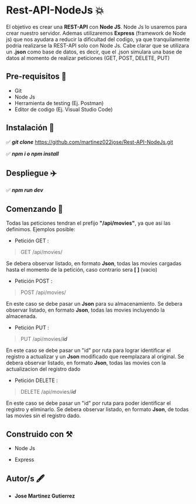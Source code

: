 # Rest-API-NodeJs :boom:

El objetivo es crear una **REST-API** con **Node JS**. Node Js lo usaremos para crear nuestro servidor. Ademas utilizaremos **Express** (framework de Node js) 
que nos ayudara a reducir la dificultad del codigo, ya que tranquilamente podria realizarse la REST-API solo con Node Js. Cabe clarar que se utilizara un **.json** 
como base de datos, es decir, que el .json simulara una base de datos al momento de realizar peticiones (GET, POST, DELETE, PUT)

## Pre-requisitos :page_with_curl:

* Git
* Node Js
* Herramienta de testing (Ej. Postman)
* Editor de codigo (Ej. Visual Studio Code)

## Instalación :wrench:

  :white_check_mark:  ***git clone*** https://github.com/martinez022jose/Rest-API-NodeJs.git <br>
  
  :white_check_mark: ***npm i o npm install*** <br>

## Despliegue :airplane:

 :white_check_mark: ***npm run dev*** <br>

## Comenzando :loudspeaker:

Todas las peticiones tendran el prefijo **"/api/movies"**, ya que así las definimos. Ejemplos posible:

- Petición GET :

> GET /api/movies/

 Se debera observar listado, en formato **Json**, todas las movies cargadas hasta el momento de la petición, caso contrario sera **[ ]** (vacio)

- Petición POST :

> POST /api/movies/

En este caso se debe pasar un **Json** para su almacenamiento. Se debera observar listado, en formato **Json**, todas las movies incluyendo la almacenada.

- Petición PUT :

> PUT /api/movies/***id***

En este caso se debe pasar un "id" por ruta para lograr identificar el registro a actualizar y un **Json** modificado que reemplazara al original. 
Se debera observar listado, en formato **Json**, todas las movies con la actualizacion del registro dado

- Petición DELETE :

> DELETE /api/movies/***id***

En este caso se debe pasar un "id" por ruta para poder identificar el registro y eliminarlo. Se debera observar listado, en formato **Json**, 
de todas las movies sin el registro dado. 

## Construido con :hammer_and_pick:

* Node Js

* Express

## Autor/s :fountain_pen:

* **Jose Martinez Gutierrez**
